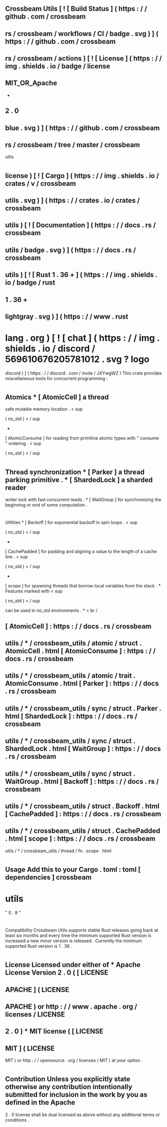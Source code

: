 #
Crossbeam
Utils
[
!
[
Build
Status
]
(
https
:
/
/
github
.
com
/
crossbeam
-
rs
/
crossbeam
/
workflows
/
CI
/
badge
.
svg
)
]
(
https
:
/
/
github
.
com
/
crossbeam
-
rs
/
crossbeam
/
actions
)
[
!
[
License
]
(
https
:
/
/
img
.
shields
.
io
/
badge
/
license
-
MIT_OR_Apache
-
-
2
.
0
-
blue
.
svg
)
]
(
https
:
/
/
github
.
com
/
crossbeam
-
rs
/
crossbeam
/
tree
/
master
/
crossbeam
-
utils
#
license
)
[
!
[
Cargo
]
(
https
:
/
/
img
.
shields
.
io
/
crates
/
v
/
crossbeam
-
utils
.
svg
)
]
(
https
:
/
/
crates
.
io
/
crates
/
crossbeam
-
utils
)
[
!
[
Documentation
]
(
https
:
/
/
docs
.
rs
/
crossbeam
-
utils
/
badge
.
svg
)
]
(
https
:
/
/
docs
.
rs
/
crossbeam
-
utils
)
[
!
[
Rust
1
.
36
+
]
(
https
:
/
/
img
.
shields
.
io
/
badge
/
rust
-
1
.
36
+
-
lightgray
.
svg
)
]
(
https
:
/
/
www
.
rust
-
lang
.
org
)
[
!
[
chat
]
(
https
:
/
/
img
.
shields
.
io
/
discord
/
569610676205781012
.
svg
?
logo
=
discord
)
]
(
https
:
/
/
discord
.
com
/
invite
/
JXYwgWZ
)
This
crate
provides
miscellaneous
tools
for
concurrent
programming
:
#
#
#
#
Atomics
*
[
AtomicCell
]
a
thread
-
safe
mutable
memory
location
.
<
sup
>
(
no_std
)
<
/
sup
>
*
[
AtomicConsume
]
for
reading
from
primitive
atomic
types
with
"
consume
"
ordering
.
<
sup
>
(
no_std
)
<
/
sup
>
#
#
#
#
Thread
synchronization
*
[
Parker
]
a
thread
parking
primitive
.
*
[
ShardedLock
]
a
sharded
reader
-
writer
lock
with
fast
concurrent
reads
.
*
[
WaitGroup
]
for
synchronizing
the
beginning
or
end
of
some
computation
.
#
#
#
#
Utilities
*
[
Backoff
]
for
exponential
backoff
in
spin
loops
.
<
sup
>
(
no_std
)
<
/
sup
>
*
[
CachePadded
]
for
padding
and
aligning
a
value
to
the
length
of
a
cache
line
.
<
sup
>
(
no_std
)
<
/
sup
>
*
[
scope
]
for
spawning
threads
that
borrow
local
variables
from
the
stack
.
*
Features
marked
with
<
sup
>
(
no_std
)
<
/
sup
>
can
be
used
in
no_std
environments
.
*
<
br
/
>
[
AtomicCell
]
:
https
:
/
/
docs
.
rs
/
crossbeam
-
utils
/
*
/
crossbeam_utils
/
atomic
/
struct
.
AtomicCell
.
html
[
AtomicConsume
]
:
https
:
/
/
docs
.
rs
/
crossbeam
-
utils
/
*
/
crossbeam_utils
/
atomic
/
trait
.
AtomicConsume
.
html
[
Parker
]
:
https
:
/
/
docs
.
rs
/
crossbeam
-
utils
/
*
/
crossbeam_utils
/
sync
/
struct
.
Parker
.
html
[
ShardedLock
]
:
https
:
/
/
docs
.
rs
/
crossbeam
-
utils
/
*
/
crossbeam_utils
/
sync
/
struct
.
ShardedLock
.
html
[
WaitGroup
]
:
https
:
/
/
docs
.
rs
/
crossbeam
-
utils
/
*
/
crossbeam_utils
/
sync
/
struct
.
WaitGroup
.
html
[
Backoff
]
:
https
:
/
/
docs
.
rs
/
crossbeam
-
utils
/
*
/
crossbeam_utils
/
struct
.
Backoff
.
html
[
CachePadded
]
:
https
:
/
/
docs
.
rs
/
crossbeam
-
utils
/
*
/
crossbeam_utils
/
struct
.
CachePadded
.
html
[
scope
]
:
https
:
/
/
docs
.
rs
/
crossbeam
-
utils
/
*
/
crossbeam_utils
/
thread
/
fn
.
scope
.
html
#
#
Usage
Add
this
to
your
Cargo
.
toml
:
toml
[
dependencies
]
crossbeam
-
utils
=
"
0
.
8
"
#
#
Compatibility
Crossbeam
Utils
supports
stable
Rust
releases
going
back
at
least
six
months
and
every
time
the
minimum
supported
Rust
version
is
increased
a
new
minor
version
is
released
.
Currently
the
minimum
supported
Rust
version
is
1
.
36
.
#
#
License
Licensed
under
either
of
*
Apache
License
Version
2
.
0
(
[
LICENSE
-
APACHE
]
(
LICENSE
-
APACHE
)
or
http
:
/
/
www
.
apache
.
org
/
licenses
/
LICENSE
-
2
.
0
)
*
MIT
license
(
[
LICENSE
-
MIT
]
(
LICENSE
-
MIT
)
or
http
:
/
/
opensource
.
org
/
licenses
/
MIT
)
at
your
option
.
#
#
#
#
Contribution
Unless
you
explicitly
state
otherwise
any
contribution
intentionally
submitted
for
inclusion
in
the
work
by
you
as
defined
in
the
Apache
-
2
.
0
license
shall
be
dual
licensed
as
above
without
any
additional
terms
or
conditions
.
